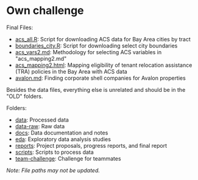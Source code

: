 # Own challenge

Final Files:

* [acs_all.R](scripts/acs_all.R): Script for downloading ACS data for Bay Area cities by tract
* [boundaries_city.R](scripts/boundaries_city.R): Script for downloading select city boundaries
* [acs_vars2.md](reports/acs_vars2.md): Methodology for selecting ACS variables in "acs_mapping2.md"
* [acs_mapping2.html](reports/acs_mapping2.html): Mapping eligibility of tenant relocation assistance (TRA) policies in the Bay Area with ACS data
* [avalon.md](reports/avalon.md): Finding corporate shell companies for Avalon properties

Besides the data files, everything else is unrelated and should be in the "OLD" folders.

Folders:

* [data](data): Processed data
* [data-raw](data-raw): Raw data
* [docs](docs): Data documentation and notes
* [eda](eda): Exploratory data analysis studies
* [reports](reports): Project proposals, progress reports, and final report
* [scripts](scripts): Scripts to process data
* [team-challenge](team-challenge): Challenge for teammates

*Note: File paths may not be updated.*
